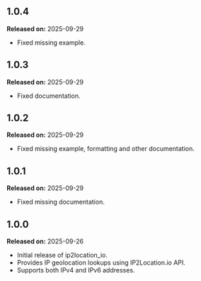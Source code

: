 ## 1.0.4

**Released on:** 2025-09-29

- Fixed missing example.

## 1.0.3

**Released on:** 2025-09-29

- Fixed documentation.

## 1.0.2

**Released on:** 2025-09-29

- Fixed missing example, formatting and other documentation.

## 1.0.1

**Released on:** 2025-09-29

- Fixed missing documentation.

## 1.0.0

**Released on:** 2025-09-26

- Initial release of ip2location_io.
- Provides IP geolocation lookups using IP2Location.io API.
- Supports both IPv4 and IPv6 addresses.
